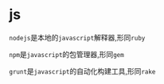 # js

`nodejs`是本地的`javascript`解释器,形同`ruby`

`npm`是`javascript`的包管理器,形同`gem`

`grunt`是`javascript`的自动化构建工具,形同`rake`

